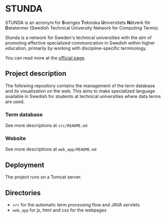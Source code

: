 # STUNDA
STUNDA is an acronym for **S**veriges **T**ekniska **U**niversitets **N**ätverk för **D**atatermer (Swedish Technical University Network for Computing Terms).

Stunda is a network for Sweden's technical universities with the aim of promoting effective specialized communication in Swedish within higher education, primarily by working with discipline-specific terminology.

You can read more at the [official page](https://writing.chalmers.se/stunda/).

## Project description
The following repository contains the management of the term database and its visualization on the web. This aims to make specialized language available in Swedish for students at technical universities where data terms are used.

### Term database
See more descriptions at `src/README.md`

### Website
See more descriptions at `web_app/README.md`

## Deployment

The project runs on a Tomcat server.

## Directories
- `src`  for the automatic term processing flow and JAVA servlets
- `web_app` for js, html and css for the webpages